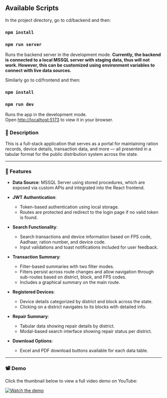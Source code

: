## Available Scripts

In the project directory, go to cd/backend and then:

### `npm install`
### `npm run server`

Runs the backend server  in the development mode.
**Currently, the backend is connected to a local MSSQL server with staging data, thus will not work. However, this can be customized using environment variables to connect with live data sources.**



Similarly go to cd/frontend and then:

### `npm install`
### `npm run dev`

Runs the app in the development mode.\
Open [http://localhost:5173](http://localhost:5173) to view it in your browser.


### 📌 Description

This is a full-stack application that serves as a portal for maintaining ration records, device details, transaction data, and more — all presented in a tabular format for the public distribution system across the state.



---

### 🚀 Features

- **Data Source**: MSSQL Server using stored procedures, which are exposed via custom APIs and integrated into the React frontend.

- **JWT Authentication**: 
  - Token-based authentication using local storage.
  - Routes are protected and redirect to the login page if no valid token is found.

- **Search Functionality**:
  - Search transactions and device information based on FPS code, Aadhaar, ration number, and device code.
  - Input validations and toast notifications included for user feedback.

- **Transaction Summary**:
  - Filter-based summaries with two filter modes.
  - Filters persist across route changes and allow navigation through sub-routes based on district, block, and FPS codes.
  - Includes a graphical summary on the main route.

- **Registered Devices**:
  - Device details categorized by district and block across the state.
  - Clicking on a district navigates to its blocks with detailed info.

- **Repair Summary**:
  - Tabular data showing repair details by district.
  - Modal-based search interface showing repair status per district.

- **Download Options**:
  - Excel and PDF download buttons available for each data table.

---

### 📽️ Demo

Click the thumbnail below to view a full video demo on YouTube:

[![Watch the demo](https://img.youtube.com/vi/2dwYQbo2_cs/0.jpg)](https://www.youtube.com/watch?v=2dwYQbo2_cs)
